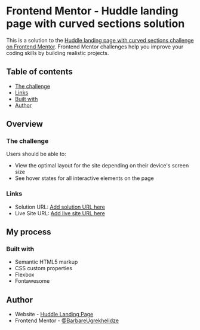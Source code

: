 # Frontend Mentor - Huddle landing page with curved sections solution

This is a solution to the [Huddle landing page with curved sections challenge on Frontend Mentor](https://github.com/barbare999/Huddle.git). Frontend Mentor challenges help you improve your coding skills by building realistic projects. 

## Table of contents

  - [The challenge](#the-challenge)
  - [Links](#links)
  - [Built with](#built-with)
- [Author](#author)

## Overview

### The challenge

Users should be able to:

- View the optimal layout for the site depending on their device's screen size
- See hover states for all interactive elements on the page

### Links

- Solution URL: [Add solution URL here](https://github.com/barbare999/Huddle.git)
- Live Site URL: [Add live site URL here](https://barbare999.github.io/Huddle/)

## My process

### Built with

- Semantic HTML5 markup
- CSS custom properties
- Flexbox
- Fontawesome

## Author

- Website - [Huddle Landing Page](https://barbare999.github.io/Huddle/)
- Frontend Mentor - [@BarbareUgrekhelidze](https://www.frontendmentor.io/profile/barbare999)